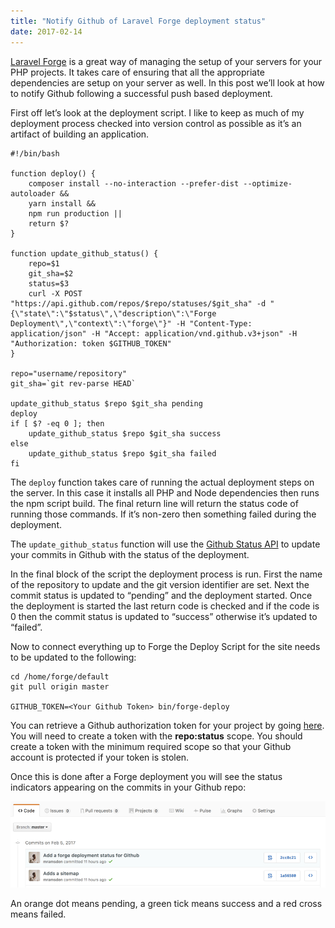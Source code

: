 ```yaml
---
title: "Notify Github of Laravel Forge deployment status"
date: 2017-02-14
---
```


[Laravel Forge](https://forge.laravel.com/) is a great way of managing the setup of your servers for your PHP projects. It takes care of ensuring that all the appropriate dependencies are setup on your server as well. In this post we’ll look at how to notify Github following a successful push based deployment.

First off let’s look at the deployment script. I like to keep as much of my deployment process checked into version control as possible as it’s an artifact of building an application.

```shell
#!/bin/bash

function deploy() {
    composer install --no-interaction --prefer-dist --optimize-autoloader && 
    yarn install && 
    npm run production ||
    return $?
}

function update_github_status() {
    repo=$1
    git_sha=$2
    status=$3
    curl -X POST "https://api.github.com/repos/$repo/statuses/$git_sha" -d "{\"state\":\"$status\",\"description\":\"Forge Deployment\",\"context\":\"forge\"}" -H "Content-Type: application/json" -H "Accept: application/vnd.github.v3+json" -H "Authorization: token $GITHUB_TOKEN"
}

repo="username/repository"
git_sha=`git rev-parse HEAD`

update_github_status $repo $git_sha pending
deploy
if [ $? -eq 0 ]; then
    update_github_status $repo $git_sha success
else
    update_github_status $repo $git_sha failed
fi
```

The `deploy` function takes care of running the actual deployment steps on the server. In this case it installs all PHP and Node dependencies then runs the npm script build. The final return line will return the status code of running those commands. If it’s non-zero then something failed during the deployment.

The `update_github_status` function will use the [Github Status API](https://developer.github.com/v3/repos/statuses/) to update your commits in Github with the status of the deployment.

In the final block of the script the deployment process is run. First the name of the repository to update and the git version identifier are set. Next the commit status is updated to “pending” and the deployment started. Once the deployment is started the last return code is checked and if the code is 0 then the commit status is updated to “success” otherwise it’s updated to “failed”.

Now to connect everything up to Forge the Deploy Script for the site needs to be updated to the following:

```shell
cd /home/forge/default
git pull origin master

GITHUB_TOKEN=<Your Github Token> bin/forge-deploy
```

You can retrieve a Github authorization token for your project by going [here](https://github.com/settings/tokens/new). You will need to create a token with the **repo:status** scope. You should create a token with the minimum required scope so that your Github account is protected if your token is stolen.

Once this is done after a Forge deployment you will see the status indicators appearing on the commits in your Github repo:

![](commits.png)

An orange dot means pending, a green tick means success and a red cross means failed.
